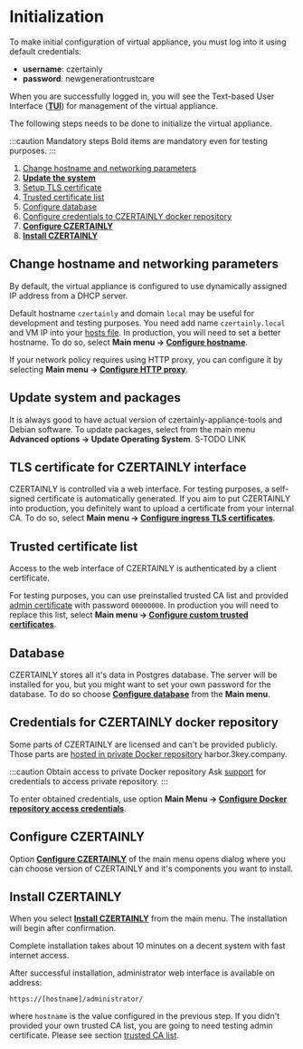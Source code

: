 # Initialization

To make initial configuration of virtual appliance, you must log into
it using default credentials:

* **username**: czertainly
* **password**: newgenerationtrustcare

When you are successfully logged in, you will see the Text-based User Interface ([**TUI**](./TUI/intro)) for management of the virtual appliance.

The following steps needs to be done to initialize the virtual
appliance.

:::caution Mandatory steps
Bold items are mandatory even for testing purposes.
:::

1. [Change hostname and networking parameters](#change-hostname-and-networking-parameters)
1. [**Update the system**](#update-system-and-packages)
1. [Setup TLS certificate](#tls-certificate-for-czertainly-interface)
1. [Trusted certificate list](#trusted-certificate-list)
1. [Configure database](#database)
1. [Configure credentials to CZERTAINLY docker repository](#credentials-for-czertainly-docker-repository)
1. [**Configure CZERTAINLY**](#configure-czertainly)
4. [**Install CZERTAINLY**](#install-czertainly)

## Change hostname and networking parameters

By default, the virtual appliance is configured to use dynamically
assigned IP address from a DHCP server.

Default hostname `czertainly` and domain `local` may be useful for
development and testing purposes. You need add name
`czertainly.local` and VM IP into your [hosts
file](https://www.howtogeek.com/27350/beginner-geek-how-to-edit-your-hosts-file/). In
production, you will need to set a better hostname. To do so, select
**Main menu -> [Configure hostname](TUI/main-menu#configure-hostname)**.

If your network policy requires using HTTP proxy, you can configure it
by selecting **Main menu -> [Configure HTTP
proxy](TUI/main-menu#configure-http-proxy)**.

## Update system and packages

It is always good to have actual version of czertainly-appliance-tools
and Debian software. To update packages, select from the main menu
**Advanced options -> Update Operating System**. S-TODO LINK

## TLS certificate for CZERTAINLY interface

CZERTAINLY is controlled via a web interface. For testing purposes, a
self-signed certificate is automatically generated. If you aim to put
CZERTAINLY into production, you definitely want to upload a
certificate from your internal CA. To do so, select **Main menu ->
[Configure ingress TLS certificates](TUI/main-menu#configure-ingress-tls-certificates)**.

## Trusted certificate list

Access to the web interface of CZERTAINLY is authenticated by a client
certificate.

For testing purposes, you can use preinstalled trusted CA list and
provided [admin
certificate](https://github.com/3KeyCompany/CZERTAINLY-Helm-Charts/blob/develop/dummy-certificates/private/admin.p12)
with password `00000000`. In production you will need to replace this list, select **Main menu -> [Configure custom trusted certificates](TUI/main-menu#configure-custom-trusted-certificates)**.

## Database

CZERTAINLY stores all it's data in Postgres database. The server will
be installed for you, but you might want to set your own password for
the database. To do so choose **[Configure
database](TUI/main-menu#configure-database)** from the **Main menu**.

## Credentials for CZERTAINLY docker repository

Some parts of CZERTAINLY are licensed and can't be provided publicly. Those parts are [hosted in private Docker repository](/docs/current-versions/) harbor.3key.company.

:::caution Obtain access to private Docker repository
Ask [support](/docs/feedback-support/) for credentials to access private repository.
:::

To enter obtained credentials, use option **Main Menu -> [Configure Docker repository access credentials](TUI/main-menu#configure-docker-repository-access-credentials)**.

## Configure CZERTAINLY

Option **[Configure CZERTAINLY](TUI/main-menu#configure-czertainly)** of the main menu opens dialog where you
can choose version of CZERTAINLY and it's components you want to
install.

## Install CZERTAINLY

When you select **[Install
CZERTAINLY](TUI/main-menu#install-czertainly)** from the main
menu. The installation will begin after confirmation.

Complete installation takes about 10 minutes on a decent system with fast internet access.

After successful installation, administrator web interface is available on address:
```
https://[hostname]/administrator/
```
where `hostname` is the value configured in the previous step. If you didn't provided your own trusted CA list, you are going to need testing admin certificate. Please see section [trusted CA list](#trusted-certificate-list).

